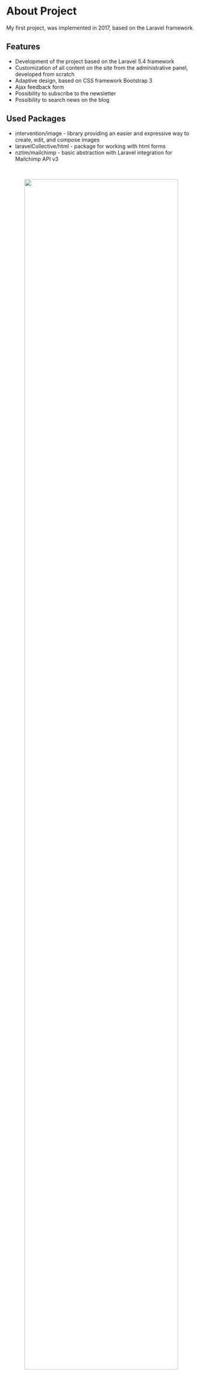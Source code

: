 # About Project

My first project, was implemented in 2017, based on the Laravel framework.

## Features

- Development of the project based on the Laravel 5.4 framework
- Customization of all content on the site from the administrative panel, developed from scratch
- Adaptive design, based on CSS framework Bootstrap 3
- Ajax feedback form
- Possibility to subscribe to the newsletter
- Possibility to search news on the blog

## Used Packages

- intervention/image - library providing an easier and expressive way to create, edit, and compose images
- laravelCollective/html - package for working with html forms
- nztim/mailchimp - basic abstraction with Laravel integration for Mailchimp API v3
                    
<br>

<p align="center"> 
  <img  src="https://tonitsoi-evgeny.ru/images/portfolio/1541508406.jpg" width="90%">
</p>
